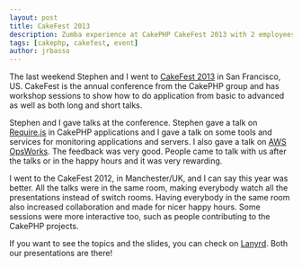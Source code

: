 ```yaml
---
layout: post
title: CakeFest 2013
description: Zumba experience at CakePHP CakeFest 2013 with 2 employees doing talks
tags: [cakephp, cakefest, event]
author: jrbasso
---
```


The last weekend Stephen and I went to <a href="http://cakefest.org" rel="external">CakeFest 2013</a> in San Francisco, US.
CakeFest is the annual conference from the CakePHP group and has workshop sessions to show how to do
application from basic to advanced as well as both long and short talks.

Stephen and I gave talks at the conference. Stephen gave a talk on
<a href="http://requirejs.org/" rel="external">Require.js</a> in CakePHP applications
and I gave a talk on some tools and services for monitoring applications and servers.
I also gave a talk on <a href="http://aws.amazon.com/opsworks/" rel="external">AWS OpsWorks</a>.
The feedback was very good. People came to talk with us after the talks or in the happy hours and it
was very rewarding.

I went to the CakeFest 2012, in Manchester/UK, and I can say this year was better. All the talks were in the same room,
making everybody watch all the presentations instead of switch rooms. Having everybody in the same room also increased collaboration
and made for nicer happy hours. Some sessions were more interactive too, such as
people contributing to the CakePHP projects.

If you want to see the topics and the slides, you can check on <a href="lanyrd.com/2013/cakefest/" rel="external">Lanyrd</a>.
Both our presentations are there!
